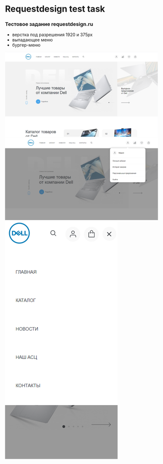<h1>Requestdesign test task</h1>
<h3>Тестовое задание requestdesign.ru</h3>
<ul>
  <li>верстка под разрешения 1920 и 375px</li>
  <li>выпадающее меню</li>
  <li>бургер-меню</li>
</ul>
<img src="./images/readme-1.png" />
<img src="./images/readme-2.png" />
<img src="./images/readme-3.png" />

